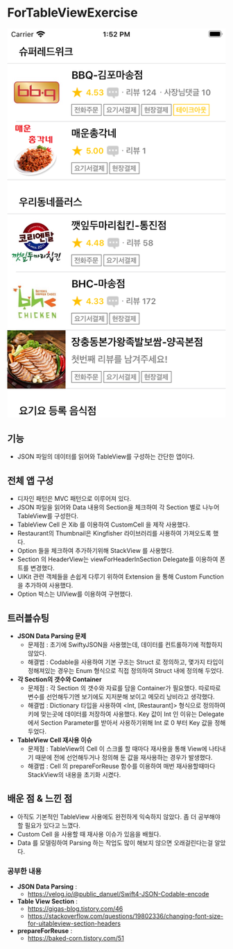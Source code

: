# ForTableViewExercise

![view.png](https://github.com/jxxnnee/ForTableViewExercise/raw/master/Images/view.png)


## 기능

- JSON 파일의 데이터를 읽어와 TableView를 구성하는 간단한 앱이다.

## 전체 앱 구성

- 디자인 패턴은 MVC 패턴으로 이루어져 있다.
- JSON 파일을 읽어와 Data 내용의 Section을 체크하여 각 Section 별로 나누어 TableView를 구성한다.
- TableView Cell 은 Xib 를 이용하여 CustomCell 을 제작 사용했다.
- Restaurant의 Thumbnail은 Kingfisher 라이브러리를 사용하여 가져오도록 했다.
- Option 들을 체크하여 추가하기위해 StackView 를 사용했다.
- Section 의 HeaderView는 viewForHeaderInSection Delegate를 이용하여 폰트를 변경했다.
- UIKit 관련 객체들을 손쉽게 다루기 위하여 Extension 을 통해 Custom Function을 추가하여 사용했다.
- Option 박스는 UIView를 이용하여 구현했다.

## 트러블슈팅

- **JSON Data Parsing 문제**
  - 문제점 : 초기에 SwiftyJSON을 사용했는데, 데이터를 컨트롤하기에 적합하지 않았다.
  - 해결법 : Codable을 사용하여 기본 구조는 Struct 로 정의하고, 몇가지 타입이 정해져있는 경우는
    Enum 형식으로 직접 정의하여 Struct 내에 정의해 두었다.
- **각 Section의 갯수와 Container** 
  - 문제점 : 각 Section 의 갯수와 자료를 담을 Container가 필요했다. 따로따로 변수를 선언해두기엔 보기에도 지저분해 보이고 메모리 낭비라고 생각했다.
  - 해결법 : Dictionary 타입을 사용하여 <Int, [Restaurant]> 형식으로 정의하여 키에 맞는곳에 데이터를 저장하여 사용했다. 
    Key 값이 Int 인 이유는 Delegate 에서 Section Parameter를 받아서 사용하기위해 Int 로 0 부터 Key 값을 정해두었다.
- **TableView Cell 재사용 이슈**
  - 문제점 : TableView의 Cell 이 스크롤 할 때마다 재사용을 통해 View에 나타내기 때문에 전에 선언해두거나 정의해 둔 값을 재사용하는 경우가 발생했다.
  - 해결법 : Cell 의 prepareForReuse 함수를 이용하여 매번 재사용할때마다 StackView의 내용을 초기화 시켰다. 

## 배운 점 & 느낀 점

- 아직도 기본적인 TableView 사용에도 완전하게 익숙하지 않았다. 좀 더 공부해야 할 필요가 있다고 느꼈다.
- Custom Cell 을 사용할 때 재사용 이슈가 있음을 배웠다.
- Data 를 모델링하여 Parsing 하는 작업도 많이 해보지 않으면 오래걸린다는걸 알았다.

### 공부한 내용

- **JSON Data Parsing** : 
  - https://velog.io/@public_danuel/Swift4-JSON-Codable-encode
- **Table View Section** : 
  - https://gigas-blog.tistory.com/46
  - https://stackoverflow.com/questions/19802336/changing-font-size-for-uitableview-section-headers
- **prepareForReuse** :
  - https://baked-corn.tistory.com/51

